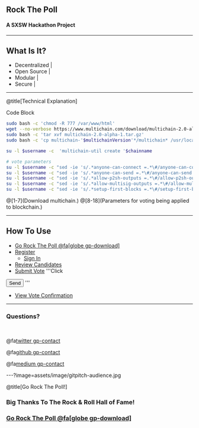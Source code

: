 ## Rock The Poll

#### A SXSW Hackathon Project 

---

## What Is It?

- Decentralized |
- Open Source |
- Modular |
- Secure |

---
@title[Technical Explanation]

<p><span class="slide-title">Code Block</span></p>

```bash
sudo bash -c 'chmod -R 777 /var/www/html'
wget --no-verbose https://www.multichain.com/download/multichain-2.0-alpha-1.tar.gz
sudo bash -c 'tar xvf multichain-2.0-alpha-1.tar.gz'
sudo bash -c 'cp multichain-'$multichainVersion'*/multichain* /usr/local/bin/'

su -l $username -c  'multichain-util create '$chainname

# vote parameters
su -l $username -c "sed -ie 's/.*anyone-can-connect =.*\#/anyone-can-connect = true     #/g' /home/"$username"/.multichain/$chainname/params.dat"
su -l $username -c "sed -ie 's/.*anyone-can-send =.*\#/anyone-can-send = true     #/g' /home/"$username"/.multichain/$chainname/params.dat"
su -l $username -c "sed -ie 's/.*allow-p2sh-outputs =.*\#/allow-p2sh-outputs = false     #/g' /home/"$username"/.multichain/$chainname/params.dat"
su -l $username -c "sed -ie 's/.*allow-multisig-outputs =.*\#/allow-multisig-ouputs = false     #/g' /home/"$username"/.multichain/$chainname/params.dat"
su -l $username -c "sed -ie 's/.*setup-first-blocks =.*\#/setup-first-blocks = 10000     #/g' /home/"$username"/.multichain/$chainname/params.dat"
```

@[1-7](Download multichain.)
@[8-18](Parameters for voting being applied to blockchain.)

---

## How To Use
- [Go Rock The Poll @fa[globe gp-download]](https://voteapp.gq)
- [Register](http://198.23.196.54/VoteApp/register.php)
  + [Sign In](http://198.23.196.54/VoteApp/login.php)
- [Review Candidates](http://198.23.196.54/VoteApp/ic_send_vote.php)
- [Submit Vote](#)
'''Click<br>
<input type="reset" class="mb-xs mt-xs mr-xs btn btn-success" onclick="sendMetadataToAddress('txtMyAddress', 'txtToAddrSWM', 'txtMessageSWM', 'txtUnitsSWM', this, 'outputSWM');" value="Send">
'''

- [View Vote Confirmation](http://198.23.196.54:2750/chains)

---

### Questions?

<br>

@fa[twitter gp-contact](@rockthepoll)

@fa[github gp-contact](rockthepoll)

@fa[medium gp-contact](@rockthepoll)

---?image=assets/image/gitpitch-audience.jpg

@title[Go Rock The Poll!]

### Big Thanks To The Rock & Roll Hall of Fame!
### [Go Rock The Poll @fa[globe gp-download]](https://voteapp.gq)

